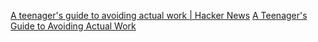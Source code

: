 
[A teenager's guide to avoiding actual work | Hacker News](https://news.ycombinator.com/item?id=27206552)
[A Teenager's Guide to Avoiding Actual Work](https://madned.substack.com/p/a-teenagers-guide-to-avoiding-actual)
